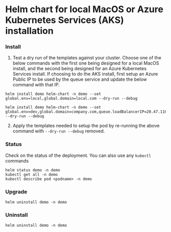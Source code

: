 # Helm chart for local MacOS or Azure Kubernetes Services (AKS) installation


### Install
1) Test a dry run of the templates against your cluster.  Choose one of the below commands with the first one being designed for a local MacOS install, and the second being designed for an Azure Kubernetes Services install.  If choosing to do the AKS install, first setup an Azure Public IP to be used by the queue service and update the below command with that IP.

```
helm install demo helm-chart -n demo --set global.env=local,global.domain=local.com --dry-run --debug

helm install demo helm-chart -n demo --set global.env=dev,global.domain=company.com,queue.loadBalancerIP=20.47.116.6 --dry-run --debug
```

2) Apply the templates needed to setup the pod by re-running the above command with `--dry-run --debug` removed.

### Status
Check on the status of the deployment.  You can also use any `kubectl` commands
```
helm status demo -n demo
kubectl get all -n demo
kubectl describe pod <podname> -n demo
```

### Upgrade
```
helm uninstall demo -n demo
```

### Uninstall
```
helm uninstall demo -n demo
```